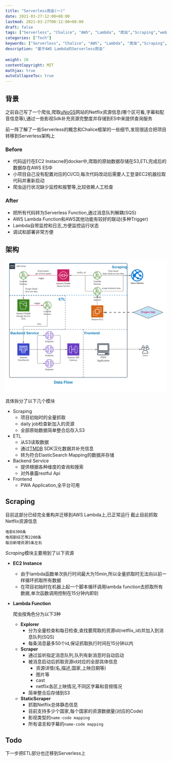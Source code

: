 ```yaml
---
title: "Serverless爬虫(一)"
date: 2021-03-27:12:00+08:00
lastmod: 2021-03-27T00:12:00+08:00
draft: false
tags: ["Serverless", "Chalice", "AWS", "Lambda", "爬虫","Scraping","web crawling"]
categories: ["Tech"]
keywords: ["Serverless", "Chalice", "AWS", "Lambda", "爬虫","Scraping","web crawling"]
description: "基于AWS Lambda的Serverless爬虫"

weight: 10
contentCopyright: MIT
mathjax: true
autoCollapseToc: true
---
```

## 背景
之前自己写了一个爬虫,爬取[uNoGS](https://unogs.com/)网站的Netflix资源信息(哪个区可看,字幕和配音信息等),通过一些影视Sdk补充资源完整度并存储到ES中来提供查询服务

前一阵了解了一些Serverless的概念和Chalice框架的一些细节,发现很适合把项目转移到Serverless架构上

### Before
* 代码运行在EC2 Instacne的docker中,爬取的原始数据存储在S3,ETL完成后的数据存在AWS ES中
* 小项目自己没有配置对应的CI/CD,每次代码改动后需要人工登录EC2机器拉取代码并重新启动
* 爬虫运行状况缺少监控和报警等,比较依赖人工检查
  
### After
* 把所有代码转为Serverless Function,通过消息队列解耦(SQS)
* AWS Lambda Function和AWS其他功能有较好的联动(多种Trigger)
* Lambda自带监控和日志,方便监控运行状态
* 调试和部署非常方便

## 架构
![Serverless爬虫](https://raw.githubusercontent.com/TylerJackk/PicBed/master/blog_img/20210327221814.png)

具体拆分了以下几个模块
* Scraping
    * 项目初始时的全量抓取
    * daily job检查新加入的资源
    * 全部原始数据简单整合后存入S3
* ETL
    * 从S3读取数据
    * 通过[TMDB](https://www.themoviedb.org/) SDK汉化数据并补充信息
    * 转为符合ElasticSearch Mapping的数据并存储
* Backend Service
    * 提供根据各种维度的查询和搜索
    * 对外暴露restful Api
* Frontend
    * PWA Application,全平台可用

## Scraping
目前这部分已经完全重构并迁移到AWS Lambda上,已正常运行
截止目前抓取Netflix资源信息
```
电影6300条
电视剧综艺等2200条
每日新增资源5条左右
```

*Scraping*模块主要用到了以下资源
* **EC2 Instance**
    * 由于lambda函数单次执行时间最大为15min,所以全量抓取时无法向以前一样循环抓取所有数据
    * 在项目初始时在机器上起一个脚本循环调用lambda function去抓取所有数据,单次函数调用控制在15分钟内即刻
* **Lambda Function**
  
    爬虫按角色分为以下3种
    * **Explorer**
        * 分为全量检查和每日检查,查找要爬取的资源id(netflix_id)并加入到消息队列(SQS)
        * 每条消息最多50个id,保证抓取执行时间在15分钟以内
    * **Scraper**
        * 通过监听指定消息队列,队列有新消息时自动启动
        * 被消息启动后抓取资源id对应的全部具体信息
            * 资源详情(名,描述,国家,上映日期等)
            * 图片等
            * cast
            * netflix各区上映情况,不同区字幕和音频情况
        * 简单整合后存储到S3
    * **StaticScraper**
        * 抓取Netflix总体静态信息
        * 目前支持多少个国家,每个国家的资源数据量(对应的Code)
        * 影视类型的`name-code mapping`
        * 所有语言和字幕的`name-code mapping`

## Todo
下一步把ETL部分也迁移到Serverless上


